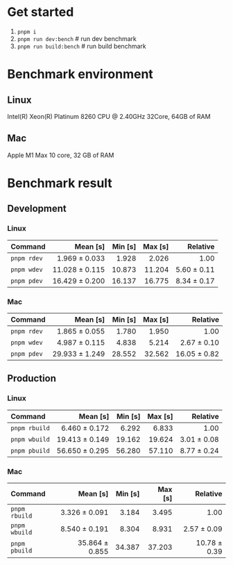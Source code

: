 # Get started
1. `pnpm i`
2. `pnpm run dev:bench` # run dev benchmark
3. `pnpm run build:bench` # run build benchmark


<!---benchStart-->
# Benchmark environment
## Linux
Intel(R) Xeon(R) Platinum 8260 CPU @ 2.40GHz 32Core, 64GB of RAM
## Mac
Apple M1 Max 10 core, 32 GB of RAM

# Benchmark result

## Development 

### Linux 
| Command | Mean [s] | Min [s] | Max [s] | Relative |
|:---|---:|---:|---:|---:|
| `pnpm rdev` | 1.969 ± 0.033 | 1.928 | 2.026 | 1.00 |
| `pnpm wdev` | 11.028 ± 0.115 | 10.873 | 11.204 | 5.60 ± 0.11 |
| `pnpm pdev` | 16.429 ± 0.200 | 16.137 | 16.775 | 8.34 ± 0.17 |


### Mac
| Command | Mean [s] | Min [s] | Max [s] | Relative |
|:---|---:|---:|---:|---:|
| `pnpm rdev` | 1.865 ± 0.055 | 1.780 | 1.950 | 1.00 |
| `pnpm wdev` | 4.987 ± 0.115 | 4.838 | 5.214 | 2.67 ± 0.10 |
| `pnpm pdev` | 29.933 ± 1.249 | 28.552 | 32.562 | 16.05 ± 0.82 |


## Production

### Linux 
| Command | Mean [s] | Min [s] | Max [s] | Relative |
|:---|---:|---:|---:|---:|
| `pnpm rbuild` | 6.460 ± 0.172 | 6.292 | 6.833 | 1.00 |
| `pnpm wbuild` | 19.413 ± 0.149 | 19.162 | 19.624 | 3.01 ± 0.08 |
| `pnpm pbuild` | 56.650 ± 0.295 | 56.280 | 57.110 | 8.77 ± 0.24 |


### Mac
| Command | Mean [s] | Min [s] | Max [s] | Relative |
|:---|---:|---:|---:|---:|
| `pnpm rbuild` | 3.326 ± 0.091 | 3.184 | 3.495 | 1.00 |
| `pnpm wbuild` | 8.540 ± 0.191 | 8.304 | 8.931 | 2.57 ± 0.09 |
| `pnpm pbuild` | 35.864 ± 0.855 | 34.387 | 37.203 | 10.78 ± 0.39 |

<!---benchEnd-->
	
	